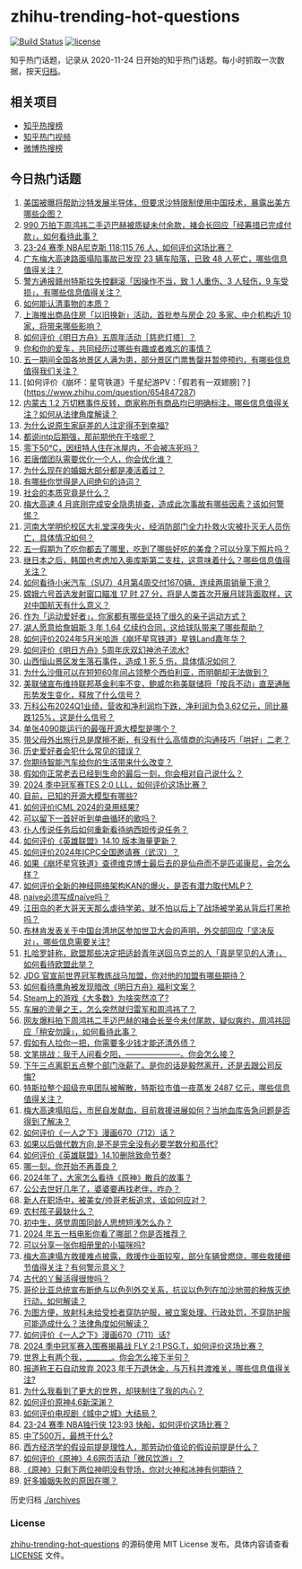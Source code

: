# zhihu-trending-hot-questions

[![Build Status](https://github.com/justjavac/zhihu-trending-hot-questions/workflows/ci/badge.svg?branch=master)](https://github.com/justjavac/zhihu-trending-hot-questions/actions)
[![license](https://img.shields.io/github/license/justjavac/zhihu-trending-hot-questions)](https://github.com/justjavac/zhihu-trending-hot-questions/blob/master/LICENSE)

知乎热门话题，记录从 2020-11-24
日开始的知乎热门话题。每小时抓取一次数据，按天[归档](./archives)。

## 相关项目

- [知乎热搜榜](https://github.com/justjavac/zhihu-trending-top-search)
- [知乎热门视频](https://github.com/justjavac/zhihu-trending-hot-video)
- [微博热搜榜](https://github.com/justjavac/weibo-trending-hot-search)

## 今日热门话题

<!-- BEGIN -->
<!-- 最后更新时间 Fri May 03 2024 14:24:48 GMT+0800 (China Standard Time) -->

1. [美国被曝将帮助沙特发展半导体，但要求沙特限制使用中国技术，暴露出美方哪些企图？](https://www.zhihu.com/question/654771999)
1. [990 万拍下周鸿祎二手迈巴赫被质疑未付余款，褚会长回应「经筹措已完成付款」，如何看待此事？](https://www.zhihu.com/question/654836354)
1. [23-24 赛季 NBA尼克斯 118:115 76 人，如何评价这场比赛？](https://www.zhihu.com/question/654837936)
1. [广东梅大高速路面塌陷事故已发现 23 辆车陷落，已致 48 人死亡，哪些信息值得关注？](https://www.zhihu.com/question/654753065)
1. [警方通报赣州特斯拉失控翻滚「因操作不当，致 1 人重伤、3 人轻伤，9 车受损」，有哪些信息值得关注？](https://www.zhihu.com/question/654752088)
1. [如何能认清事物的本质？](https://www.zhihu.com/question/646940253)
1. [上海推出商品住房「以旧换新」活动，首批参与房企 20 多家、中介机构近 10 家，将带来哪些影响？](https://www.zhihu.com/question/654838971)
1. [如何评价《明日方舟》五周年活动［慈悲灯塔］？](https://www.zhihu.com/question/654694845)
1. [你和你的爱车，共同经历过哪些有趣或者难忘的事情？](https://www.zhihu.com/question/654583936)
1. [五一期间全国各地景区人满为患，部分景区门票售罄并暂停预约，有哪些信息值得我们关注？](https://www.zhihu.com/question/654784114)
1. [如何评价《崩坏：星穹铁道》千星纪游PV：「假若有一双翅膀]？](https://www.zhihu.com/question/654847287)
1. [内蒙古 1.2 万切糕事件反转，商家称所有商品均已明确标注，哪些信息值得关注？如何从法律角度解读？](https://www.zhihu.com/question/654692721)
1. [为什么说原生家庭差的人注定得不到幸福?](https://www.zhihu.com/question/653189635)
1. [都说intp后期强，那前期他在干啥呢？](https://www.zhihu.com/question/646409973)
1. [零下50℃，因纽特人住在冰屋内，不会被冻死吗？](https://www.zhihu.com/question/653834143)
1. [若唐僧团队需要优化一个人，你会优化谁？](https://www.zhihu.com/question/653479142)
1. [为什么现在的婚姻大部分都是凑活着过？](https://www.zhihu.com/question/654569268)
1. [有哪些你觉得是人间绝句的诗词？](https://www.zhihu.com/question/287378875)
1. [社会的本质究竟是什么？](https://www.zhihu.com/question/499152042)
1. [梅大高速 4 月底刚完成安全隐患排查，造成此次事故有哪些因素？该如何警惕？](https://www.zhihu.com/question/654776117)
1. [河南大学明伦校区大礼堂深夜失火，经消防部门全力扑救火灾被扑灭无人员伤亡，具体情况如何？](https://www.zhihu.com/question/654835867)
1. [五一假期为了吃你都去了哪里，吃到了哪些好吃的美食？可以分享下照片吗？](https://www.zhihu.com/question/652240642)
1. [继日本之后，韩国也考虑加入奥库斯第二支柱，这意味着什么？哪些信息值得关注？](https://www.zhihu.com/question/654780607)
1. [如何看待小米汽车（SU7）4月第4周交付1670辆，连续两周销量下滑？](https://www.zhihu.com/question/654606692)
1. [嫦娥六号首选发射窗口瞄准 17 时 27 分，将是人类首次开展月球背面取样，这对中国航天有什么意义？](https://www.zhihu.com/question/654475920)
1. [作为「运动爱好者」，你家都有哪些坚持了很久的亲子运动方式？](https://www.zhihu.com/question/653432635)
1. [湖人愿意给詹姆斯 3 年 1.64 亿续约合同，这给球队带来了哪些帮助？](https://www.zhihu.com/question/654604485)
1. [如何评价2024年5月米哈游《崩坏星穹铁道》星铁Land嘉年华？](https://www.zhihu.com/question/654780736)
1. [如何评价《明日方舟》5周年庆双幻神池子流水?](https://www.zhihu.com/question/654756365)
1. [山西恒山景区发生落石事件，造成 1 死 5 伤，具体情况如何？](https://www.zhihu.com/question/654794790)
1. [为什么沙俄可以在短短60年间占领整个西伯利亚，而明朝却无法做到？](https://www.zhihu.com/question/653640316)
1. [美联储宣布维持联邦基金利率不变，鲍威尔称美联储将「按兵不动」直至通胀形势发生变化，释放了什么信号？](https://www.zhihu.com/question/654746788)
1. [万科公布2024Q1业绩，营收和净利润均下跌，净利润为负3.62亿元，同比暴跌125%，这是什么信号？](https://www.zhihu.com/question/654562635)
1. [单张4090能运行的最强开源大模型是哪个？](https://www.zhihu.com/question/649233834)
1. [带父母外出旅行总是摩擦不断，有没有什么高情商的沟通技巧「哄好」二老？](https://www.zhihu.com/question/653430268)
1. [历史爱好者会犯什么常见的错误？](https://www.zhihu.com/question/654778497)
1. [你期待智能汽车给你的生活带来什么改变？](https://www.zhihu.com/question/634428919)
1. [假如你正常老去已经到生命的最后一刻，你会相对自己说什么？](https://www.zhihu.com/question/654622987)
1. [2024 季中冠军赛TES 2:0 LLL，如何评价这场比赛？](https://www.zhihu.com/question/654782172)
1. [目前，已知的开源大模型有哪些?](https://www.zhihu.com/question/623672939)
1. [如何评价ICML 2024的录用结果?](https://www.zhihu.com/question/651459078)
1. [可以留下一首好听到单曲循环的歌吗？](https://www.zhihu.com/question/650111245)
1. [仆人传说任务后如何重新看待纳西妲传说任务？](https://www.zhihu.com/question/654360943)
1. [如何评价《英雄联盟》14.10 版本海量更新？](https://www.zhihu.com/question/654667949)
1. [如何评价2024年ICPC全国邀请赛（武汉）？](https://www.zhihu.com/question/648600132)
1. [如果《崩坏星穹铁道》查德维克博士最后去的是仙舟而不是匹诺康尼，会怎么样？](https://www.zhihu.com/question/653004750)
1. [如何评价全新的神经网络架构KAN的爆火，是否有潜力取代MLP？](https://www.zhihu.com/question/654782350)
1. [naive必须写成naïve吗？](https://www.zhihu.com/question/653679530)
1. [江田岛的老大哥天天那么虐待学弟，就不怕以后上了战场被学弟从背后打黑抢吗？](https://www.zhihu.com/question/654217282)
1. [布林肯发表关于中国台湾地区参加世卫大会的声明，外交部回应「坚决反对」，哪些信息需要关注?](https://www.zhihu.com/question/654783784)
1. [扎哈罗娃称，欧盟那些决定把适龄青年送回乌克兰的人「真是罕见的人渣」，如何看待欧盟此举？](https://www.zhihu.com/question/654682338)
1. [JDG 官宣前世界冠军教练战马加盟，你对他的加盟有哪些期待？](https://www.zhihu.com/question/654765361)
1. [如何看待鹰角被发现暗改《明日方舟》福利文案？](https://www.zhihu.com/question/654615392)
1. [Steam上的游戏《大多数》为啥突然凉了?](https://www.zhihu.com/question/625130967)
1. [车展的流量之王，怎么突然就归雷军和周鸿祎了？](https://www.zhihu.com/question/654073588)
1. [网友爆料拍下周鸿祎二手迈巴赫的褚会长至今未付尾款，疑似爽约，周鸿祎回应「稍安勿躁」，如何看待此事？](https://www.zhihu.com/question/654718239)
1. [假如有人拉你一把，你需要多少钱才能还清外债？](https://www.zhihu.com/question/654792569)
1. [文笔挑战：我于人间看夕阳，———————。你会怎么接？](https://www.zhihu.com/question/654753655)
1. [下午三点离职五点整个部门涨薪了。是你的话是毅然离开，还是去跟公司反悔?](https://www.zhihu.com/question/654709985)
1. [特斯拉整个超级充电团队被解散，特斯拉市值一夜蒸发 2487 亿元，哪些信息值得关注？](https://www.zhihu.com/question/654714773)
1. [梅大高速塌陷后，市民自发献血，目前救援进展如何？当地血库告急问题是否得到了解决？](https://www.zhihu.com/question/654751925)
1. [如何评价《一人之下》漫画670（712）话？](https://www.zhihu.com/question/654807223)
1. [如果以后做代数方向,是不是完全没有必要学数分和高代?](https://www.zhihu.com/question/653525982)
1. [如何评价《英雄联盟》14.10删除致命节奏?](https://www.zhihu.com/question/654629417)
1. [哪一刻，你开始不再善良？](https://www.zhihu.com/question/646456270)
1. [2024年了，大家怎么看待《原神》散兵的故事？](https://www.zhihu.com/question/654718292)
1. [公公去世好几年了，婆婆要再找老伴，咋办？](https://www.zhihu.com/question/654411141)
1. [新人在职场中，被美女/帅哥老板追求，该如何应对？](https://www.zhihu.com/question/654671211)
1. [农村孩子最缺什么？](https://www.zhihu.com/question/646820089)
1. [初中生，感觉周围同龄人思想短浅怎么办？](https://www.zhihu.com/question/649868468)
1. [2024 年五一档电影你看了哪部？你是否推荐？](https://www.zhihu.com/question/654374799)
1. [可以分享一张你相册里的小猫咪吗?](https://www.zhihu.com/question/654311199)
1. [梅大高速塌方救援难点披露，救援作业面较窄，部分车辆曾燃烧，哪些救援细节值得关注？有何警示意义？](https://www.zhihu.com/question/654780703)
1. [古代的丫鬟活得很惨吗？](https://www.zhihu.com/question/383637570)
1. [哥伦比亚总统宣布断绝与以色列外交关系，抗议以色列在加沙地带的种族灭绝行动，如何解读？](https://www.zhihu.com/question/654747674)
1. [为图方便，放射科未给受检者穿防护服，被立案处理、行政处罚，不穿防护服可能造成什么？法律角度如何解读？](https://www.zhihu.com/question/654565131)
1. [如何评价《一人之下》漫画670（711）话?](https://www.zhihu.com/question/654800638)
1. [2024 季中冠军赛入围赛揭幕战 FLY 2:1 PSG.T，如何评价这场比赛？](https://www.zhihu.com/question/654683691)
1. [世界上有两个我，_______。你会怎么接下半句？](https://www.zhihu.com/question/652240066)
1. [报道称王石自动放弃 2023 年千万退休金，与万科共渡难关，哪些信息值得关注?](https://www.zhihu.com/question/654708668)
1. [为什么我看到了更大的世界，却狭制住了我的内心？](https://www.zhihu.com/question/647837751)
1. [如何评价原神4.6新深渊？](https://www.zhihu.com/question/654674052)
1. [如何评价电视剧《城中之城》大结局？](https://www.zhihu.com/question/654680257)
1. [23-24 赛季 NBA独行侠 123:93 快船，如何评价这场比赛？](https://www.zhihu.com/question/654754440)
1. [中了500万，最想干什么?](https://www.zhihu.com/question/654472775)
1. [西方经济学的假设前提是理性人，那劳动价值论的假设前提是什么？](https://www.zhihu.com/question/654570224)
1. [如何评价《原神》4.6网页活动「微风饮游」？](https://www.zhihu.com/question/654702393)
1. [《原神》只剩下两位神明没有登场，你对火神和冰神有何期待？](https://www.zhihu.com/question/654022756)
1. [好多婚姻失败的原因在哪？](https://www.zhihu.com/question/654294113)

<!-- END -->

历史归档 [./archives](./archives)

### License

[zhihu-trending-hot-questions](https://github.com/justjavac/zhihu-trending-hot-questions)
的源码使用 MIT License 发布。具体内容请查看 [LICENSE](./LICENSE) 文件。
